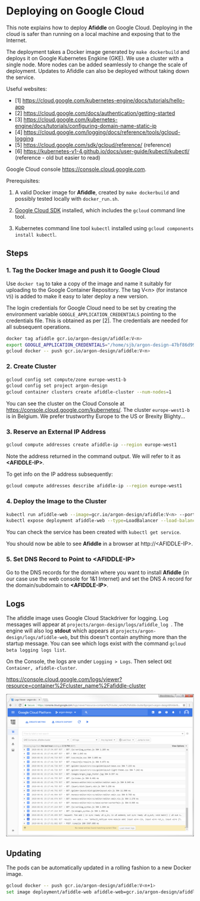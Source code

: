 Deploying on Google Cloud
=========================

This note explains how to deploy **Afiddle** on Google Cloud. Deploying in the cloud is safer than running on a local machine and exposing that to the Internet.

The deployment takes a Docker image generated by `make dockerbuild` and deploys it on Google Kubernetes Engkine (GKE). We use a cluster with a single node. More nodes can be added seamlessly to change the scale of deployment. Updates to Afiddle can also be deployed without taking down the service.

Useful websites:

* [1] https://cloud.google.com/kubernetes-engine/docs/tutorials/hello-app
* [2] https://cloud.google.com/docs/authentication/getting-started
* [3] https://cloud.google.com/kubernetes-engine/docs/tutorials/configuring-domain-name-static-ip
* [4] https://cloud.google.com/logging/docs/reference/tools/gcloud-logging
* [5] https://cloud.google.com/sdk/gcloud/reference/ (reference)
* [6] https://kubernetes-v1-4.github.io/docs/user-guide/kubectl/kubectl/ (reference - old but easier to read)

Google Cloud console https://console.cloud.google.com. 

Prerequisites:

1. A valid Docker image for **Afiddle**, created by `make dockerbuild` and possibly tested locally with `docker_run.sh`.

2. [Google Cloud SDK](https://cloud.google.com/sdk/docs/quickstarts) installed, which includes the `gcloud` command line tool.

3. Kubernetes command line tool `kubectl` installed using `gcloud components install kubectl`.


Steps
-----

### 1. Tag the Docker Image and push it to Google Cloud

Use `docker tag` to take a copy of the image and name it suitably for uploading to the Google Container Repository. The tag V\<n\> (for instance `V5`) is added to make it easy to later deploy a new version.

The login credentials for Google Cloud need to be set by creating the environment variable `GOOGLE_APPLICATION_CREDENTIALS` pointing to the credentials file. This is obtained as per [2]. The credentials are needed for all subsequent operations.

```bash
docker tag afiddle gcr.io/argon-design/afiddle:V<n>
export GOOGLE_APPLICATION_CREDENTIALS="/home/sjb/argon-design-47bf86d99dfe.json"
gcloud docker -- push gcr.io/argon-design/afiddle:V<n>
```

### 2. Create Cluster

```bash
gcloud config set compute/zone europe-west1-b
gcloud config set project argon-design
gcloud container clusters create afiddle-cluster --num-nodes=1
```

You can see the cluster on the Cloud Console at https://console.cloud.google.com/kubernetes/. The cluster `europe-west1-b` is in Belgium. We prefer trustworthy Europe to the US or Brexity Blighty...

### 3. Reserve an External IP Address

```bash
gcloud compute addresses create afiddle-ip --region europe-west1
```

Note the address returned in the command output. We will refer to it as **\<AFIDDLE-IP\>**.

To get info on the IP address subsequently:

```bash
gcloud compute addresses describe afiddle-ip --region europe-west1
```

### 4. Deploy the Image to the Cluster

```bash
kubectl run afiddle-web --image=gcr.io/argon-design/afiddle:V<n> --port 80
kubectl expose deployment afiddle-web --type=LoadBalancer --load-balancer-ip <AFIDDLE-IP> --port 80 --target-port 80
```

You can check the service has been created with `kubectl get service`.

You should now be able to see **Afiddle** in a browser at http://\<AFIDDLE-IP\>.

### 5. Set DNS Record to Point to **\<AFIDDLE-IP\>**

Go to the DNS records for the domain where you want to install **Afiddle** (in our case use the web console for 1&1 Internet) and set the DNS A record for the domain/subdomain to **\<AFIDDLE-IP\>**.


Logs
----

The afiddle image uses Google Cloud Stackdriver for logging. Log messages will appear at `projects/argon-design/logs/afiddle_log
`. The engine will also log **stdout** which appears at `projects/argon-design/logs/afiddle-web`, but this doesn\'t contain anything more than the startup message. You can see which logs exist with the command `gcloud beta logging logs list`.

On the Console, the logs are under `Logging > Logs`. Then select `GKE Container, afiddle-cluster`.

https://console.cloud.google.com/logs/viewer?resource=container%2Fcluster_name%2Fafiddle-cluster

![Screenshot of Log in Console](screenshot_log.png)

Updating
--------

The pods can be automatically updated in a rolling fashion to a new Docker image.

```bash
gcloud docker -- push gcr.io/argon-design/afiddle:V<n+1>
set image deployment/afiddle-web afiddle-web=gcr.io/argon-design/afiddle:V<n+1>
```
